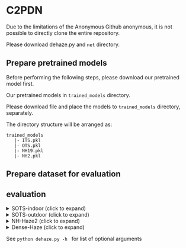 # C2PDN

Due to the limitations of the Anonymous Github anonymous, it is not possible to directly clone the entire repository.

Please download dehaze.py and `net` directory.

## Prepare pretrained models

Before performing the following steps, please download our pretrained model first.

Our pretrained models in `trained_models` directory.

Please download file and place the models to `trained_models` directory, separately.

The directory structure will be arranged as:

```
trained_models
   |- ITS.pkl
   |- OTS.pkl
   |- NH19.pkl
   |- NH2.pkl
```

## Prepare dataset for evaluation



## evaluation
<details>
<summary>SOTS-indoor (click to expand) </summary>

`python dehaze.py -d indoor`
</details>

<details>
<summary>SOTS-outdoor (click to expand) </summary>

`python dehaze.py -d outdoor`
</details>

<details>
<summary>NH-Haze2 (click to expand) </summary>

`python dehaze.py -d NH2`
</details>

<details>
<summary>Dense-Haze (click to expand) </summary>

`python dehaze.py -d dense`
</details>

See `python dehaze.py -h ` for list of optional arguments
